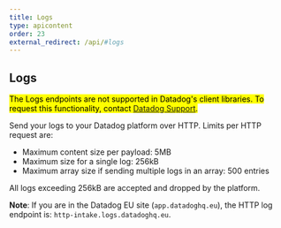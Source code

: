```yaml
---
title: Logs
type: apicontent
order: 23
external_redirect: /api/#logs
---
```


## Logs

<mark>The Logs endpoints are not supported in Datadog's client libraries. To request this functionality, contact [Datadog Support][1].</mark>

Send your logs to your Datadog platform over HTTP. Limits per HTTP request are:

* Maximum content size per payload: 5MB
* Maximum size for a single log: 256kB
* Maximum array size if sending multiple logs in an array: 500 entries

All logs exceeding 256kB are accepted and dropped by the platform.

**Note**: If you are in the Datadog EU site (`app.datadoghq.eu`), the HTTP log endpoint is: `http-intake.logs.datadoghq.eu`.

[1]: /help
